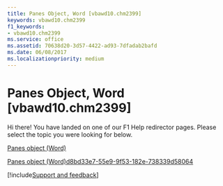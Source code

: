 ```yaml
---
title: Panes Object, Word [vbawd10.chm2399]
keywords: vbawd10.chm2399
f1_keywords:
- vbawd10.chm2399
ms.service: office
ms.assetid: 70638d20-3d57-4422-ad93-7dfadab2bafd
ms.date: 06/08/2017
ms.localizationpriority: medium
---
```



# Panes Object, Word [vbawd10.chm2399]

Hi there! You have landed on one of our F1 Help redirector pages. Please select the topic you were looking for below.

[Panes object (Word)](https://msdn.microsoft.com/library/6ed6353c-9134-f47d-a108-13e84eced8ff%28Office.15%29.aspx)

[Panes object (Word)d8bd33e7-55e9-9f53-182e-738339d58064](https://msdn.microsoft.com/library/d8bd33e7-55e9-9f53-182e-738339d58064%28Office.15%29.aspx)

[!include[Support and feedback](~/includes/feedback-boilerplate.md)]